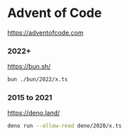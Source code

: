 # Advent of Code

https://adventofcode.com

### 2022+

https://bun.sh/

```bash
bun ./bun/2022/x.ts
```

### 2015 to 2021

https://deno.land/

```bash
deno run --allow-read deno/2020/x.ts
```

<!--
```bash
deno run --allow-net --reload https://raw.githubusercontent.com/makifoxgirl/advent-of-code/main/deno/2020/x.ts
```
-->

